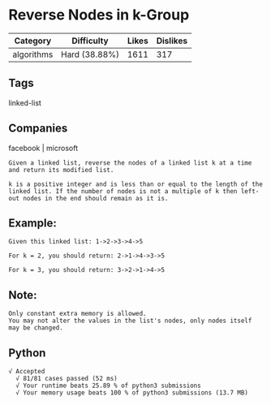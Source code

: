 # Reverse Nodes in k-Group
|Category|Difficulty|Likes|Dislikes|
|-|-|-|-|
|algorithms|Hard (38.88%)|1611|317|

## Tags
linked-list

## Companies
facebook | microsoft

```
Given a linked list, reverse the nodes of a linked list k at a time and return its modified list.

k is a positive integer and is less than or equal to the length of the linked list. If the number of nodes is not a multiple of k then left-out nodes in the end should remain as it is.
```

## Example:
```
Given this linked list: 1->2->3->4->5

For k = 2, you should return: 2->1->4->3->5

For k = 3, you should return: 3->2->1->4->5
```
## Note:
```
Only constant extra memory is allowed.
You may not alter the values in the list's nodes, only nodes itself may be changed.
```

## Python
```
√ Accepted
  √ 81/81 cases passed (52 ms)
  √ Your runtime beats 25.89 % of python3 submissions
  √ Your memory usage beats 100 % of python3 submissions (13.7 MB)
```